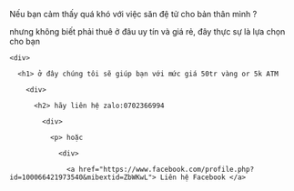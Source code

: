 <script type="text/javascript">

       alert("Chào bạn đến với lamdesv8.io");  

   </script>

   Nếu bạn cảm thấy quá khó với việc săn đệ tử cho bản thân mình ?

   <div>

  <p> nhưng không biết phải thuê ở đâu uy tín và giá rẻ, đây thực sự là lựa chọn cho bạn 

    <div>

      <h1> ở đây chúng tôi sẽ giúp bạn với mức giá 50tr vàng or 5k ATM 

        <div>

          <h2> hãy liên hệ zalo:0702366994

            <div> 

              <p> hoặc 

                <div>

                  <a href="https://www.facebook.com/profile.php?id=100066421973540&mibextid=ZbWKwL"> Liên hệ Facebook </a>
